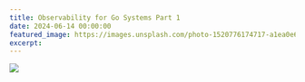 ```yaml
---
title: Observability for Go Systems Part 1
date: 2024-06-14 00:00:00
featured_image: https://images.unsplash.com/photo-1520776174717-a1ea0e6069df
excerpt:
---
```


![](https://images.unsplash.com/photo-1520776174717-a1ea0e6069df)
